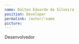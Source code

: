 ```yaml
---
name: Dalton Eduardo da Silveira
position: Developer
permalink: /autor/:name
picture:
---
```


Desenvolvedor 